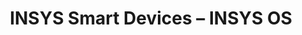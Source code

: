 ---
title: INSYS Smart Devices – INSYS OS
layout: bundle
image: '/guides/images/devices/device-list/insys-ebw-insys-os.jpg'
brand: INSYS icom
---